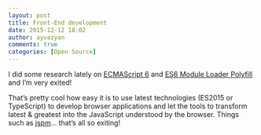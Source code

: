 ```yaml
---
layout: post
title: Front-End development
date: 2015-12-12 18:02
author: ayvazyan
comments: true
categories: [Open Source]
---
```

<p><font style="font-weight: normal">I did some research lately on </font><a href="http://www.ecma-international.org/ecma-262/6.0/index.html"><font style="font-weight: normal">ECMAScript 6</font></a><font style="font-weight: normal"> and </font><a href="https://github.com/ModuleLoader/es6-module-loader#es6-module-loader-polyfill-"><font style="font-weight: normal">ES6 Module Loader Polyfill</font></a><font style="font-weight: normal"> and I’m very exited! </font></p> <p><font style="font-weight: normal">That’s pretty cool how easy it is to use latest technologies (ES2015 or TypeScript) to develop browser applications and let the tools to transform latest &amp; greatest into the JavaScript understood by the browser. Things such as </font><a href="http://jspm.io/"><font style="font-weight: normal">jspm</font></a><font style="font-weight: normal">… that’s all so exiting!</font></p>
